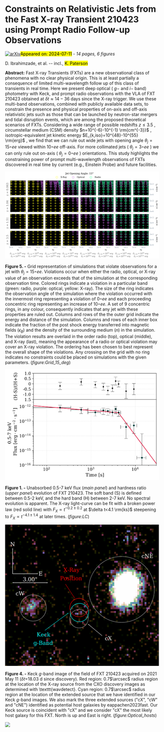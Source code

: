 <div class="macros" style="visibility:hidden;">
$\newcommand{\ensuremath}{}$
$\newcommand{\xspace}{}$
$\newcommand{\object}[1]{\texttt{#1}}$
$\newcommand{\farcs}{{.}''}$
$\newcommand{\farcm}{{.}'}$
$\newcommand{\arcsec}{''}$
$\newcommand{\arcmin}{'}$
$\newcommand{\ion}[2]{#1#2}$
$\newcommand{\textsc}[1]{\textrm{#1}}$
$\newcommand{\hl}[1]{\textrm{#1}}$
$\newcommand{\footnote}[1]{}$
$\newcommand{\vdag}{(v)^\dagger}$
$\newcommand$
$\newcommand$
$\newcommand{\SEM}[1]{{\color{cyan} #1}}$
$\newcommand\ra{#1#2#3}$
$\newcommand\dec{#1#2#3}$
$\newcommand{\Msol}{\rm{M_{\odot}}}$
$\newcommand{\nod}{\nodata}$
$\newcommand{\swift}{{\it Swift}}$
$\newcommand{\chandra}{{\it Chandra}}$
$\newcommand{\sn}{AT 2020xnd}$
$\newcommand{\cow}{AT 2018cow}$
$\newcommand{\koala}{ZTF18 abvkwla}$
$\newcommand{\css}{CSS 161010}$</div>



<div id="title">

# Constraints on Relativistic Jets from the Fast X-ray Transient 210423 using Prompt Radio Follow-up Observations

</div>
<div id="comments">

[![arXiv](https://img.shields.io/badge/arXiv-2407.07257-b31b1b.svg)](https://arxiv.org/abs/2407.07257)<mark>Appeared on: 2024-07-11</mark> -  _14 pages, 6 figures_

</div>
<div id="authors">

D. Ibrahimzade, et al. -- incl., <mark>K. Paterson</mark>

</div>
<div id="abstract">

**Abstract:** Fast X-ray Transients (FXTs) are a new observational class of phenomena with no clear physical origin. This is at least partially a consequence of limited multi-wavelength follow up of this class of transients in real time. Here we present deep optical ( $g-$ and $i-$ band) photometry with Keck, and prompt radio observations with the VLA of FXT 210423 obtained at $\delta t \approx 14-36$ days since the X-ray trigger. We use these multi-band observations, combined with publicly available data sets, to constrain the presence and physical properties of on-axis and off-axis relativistic jets such as those that can be launched by neutron-star mergers and tidal disruption events, which are among the proposed theoretical scenarios of FXTs. Considering a wide range of possible redshifts $z\le3.5$ , circumstellar medium (CSM) density $n=10^{-6}-10^{-1} \rm{cm^{-3}}$ , isotropic-equivalent jet kinetic energy $E_{k,iso}=10^{48}-10^{55} \rm{erg}$ , we find that we can rule out wide jets with opening angle $\theta_{j}=15◦ee$ viewed within $10◦ee$ off-axis. For more collimated jets ( $\theta_{j}=3◦ee$ ) we can only rule out on-axis ( $\theta_{j}=0◦ee$ ) orientations. This study highlights the constraining power of prompt multi-wavelength observations of FXTs discovered in real time by current (e.g., Einstein Probe) and future facilities.

</div>

<div id="div_fig1">

<img src="tmp_2407.07257/./figures/Grid_theta_j_15_deg_updated_july24.png" alt="Fig5" width="100%"/>

**Figure 5. -** Grid representation of simulations that violate observations for a jet with $\theta_j =  15◦ee$. Violations occur when either the radio, optical, or X-ray value of an observation exceeds that of the simulation at the corresponding observation time. Colored rings indicate a violation in a particular band (green: radio, purple: optical, yellow: X-ray). The size of the ring indicates  the observation angle of the simulation where the violation occurred with the innermost ring representing a violation of 0$◦ee$ and each proceeding concentric ring representing an increase of 10$◦ee$.
A set of 9 concentric rings, in any colour, consequently indicates that any jet with these properties are ruled out. Columns and rows of the the outer grid indicate the energy and distance of the simulation. Columns and rows of each inner box indicate the fraction of the post shock energy transferred into magnetic fields ($\epsilon_B$) and the density of the surrounding medium ($n$) in the simulation. The violation results are overlaid in the order radio (top), optical (middle), and X-ray (last), meaning the appearance of a radio or optical violation may cover an X-ray violation. The ordering has been chosen to best represent the overall shape of the violations. Any crossing on the grid with no ring indicates no constraints could be placed on simulations with the given parameters.
 (*figure:Grid_15_deg*)

</div>
<div id="div_fig2">

<img src="tmp_2407.07257/./figures/Light_Curve_with_HR_july24.png" alt="Fig1" width="100%"/>

**Figure 1. -** Unabsorbed 0.5-7 keV flux (*main panel*) and hardness ratio (*upper panel*) evolution of FXT 210423.
The soft band (S) is defined between 0.5-2 keV, and the hard band (H) between  2-7 keV. No spectral evolution is apparent. The X-ray light-curve can be fit with a broken power law (red solid line)  with $F_{X} \propto t^{-0.2 \pm 0.2}$ at $\delta t<4.1 \rm{ks}$ steepening to $F_{X} \propto t^{-4.1 \pm 1.4}$
at later times. (*figure:LC*)

</div>
<div id="div_fig3">

<img src="tmp_2407.07257/./figures/Optical_hosts.png" alt="Fig4" width="100%"/>

**Figure 4. -** Keck $g$-band image of the field of FXT 210423 acquired on 2021 May 11 ($\delta t=$18.03 d since discovery). Red region: 0.7$\arcsec$ radius region at the location of the X-ray source from the CXO discovery images as determined with \texttt{wavdetect}. Cyan region: 0.7$\arcsec$ radius region at the location of the extended source that we have identified in our Keck $g$-band images. We also mark the three extended sources ("cX", "cW" and "cNE") identified as potential host galaxies by  eappachen2023fast. Our Keck source is coincident with "cX" and we consider "cX" the most likely host galaxy for this FXT.  North is up and East is right.
 (*figure:Optical_hosts*)

</div><div id="qrcode"><img src=https://api.qrserver.com/v1/create-qr-code/?size=100x100&data="https://arxiv.org/abs/2407.07257"></div>